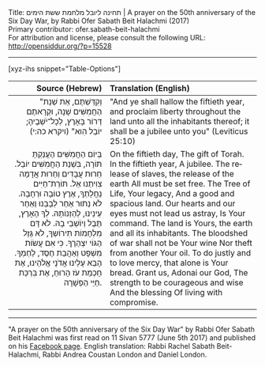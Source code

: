 <html>
<head></head>
<body>
Title: תחינה ליובל מלחמת ששת הימים | A prayer on the 50th anniversary of the Six Day War, by Rabbi Ofer Sabath Beit Halachmi (2017)<br />
Primary contributor: ofer.sabath-beit-halachmi<br />
For attribution and license, please consult the following URL: <a href="http://opensiddur.org/?p=15528">http://opensiddur.org/?p=15528</a>
<p />
<hr />

[xyz-ihs snippet="Table-Options"]<table style="margin-left: auto; margin-right: auto;" class="draggable">
<thead><tr><th id="x" style="text-align: right;">Source (Hebrew)</th><th style="text-align: left;">Translation (English)</th></tr></thead>
<tbody>
<tr><td style="vertical-align:top;">
<div class="liturgy" lang="he" style="text-align: right;">
"וְקִדַּשְׁתֶּם, אֵת שְׁנַת הַחֲמִשִּׁים שָׁנָה, 
וּקְרָאתֶם דְּרוֹר בָּאָרֶץ, לְכָל־יֹשְׁבֶיהָ; 
יוֹבֵל הִוא" <span class="citation">(ויקרא כה:י)</span>
</span></div></td>

<td style="vertical-align:top;"><div class="english" lang="en">
"And ye shall hallow the fiftieth year, 
and proclaim liberty throughout the land unto all the inhabitants thereof; 
it shall be a jubilee unto you" <span class="citation">(Leviticus 25:10)</span>
</div></td>
</tr>


<tr><td style="vertical-align:top;">
<div class="liturgy" lang="he" style="text-align: right;">
בְּיוֹם הַחֲמִשִּׁים 
הֶעֱנַקְתָּ תּוֹרָה, 
בִּשְׁנַת הַחֲמִשִּׁים 
יוֹבֵל.
חֵרוּת עֲבָדִים וְחֵרוּת אֲדָמָה 
צִוִיתַנוּ אֵל.
תּוֹרַת־חַיִּים נַחֲלָתְךָ, 
אֶרֶץ טוֹבָה וּרְחָבָה. 
לֹא נַתוּר אַחַר לְבָבֵנוּ וְאַחַר עֵינֵינוּ, 
לְהַזְנוֹתָהּ.
לְךָ הָאָרֶץ, תֶּבֶל וְיוֹשְׁבֵי בָהּ. 
לֹא דָּם מִלְחָמוֹת תִּירוֹשְךָ, 
לֹא גֶּזֶל הַגּוֹי יִצְהַרֶךָ. 
כִּי אִם עֲשׂוֹת מִשְׁפָּט וְאַהֲבַת חֶסֶד, לַחְמְךָ.
הָבֵא עָלֵינוּ אֲדֹנָי אֱלֹהֵינוּ, 
אֶת חָכְמַת עֹז הָרוּחַ,
אֶת בִּרְכַּת 
חַיֵּי הַפְּשָׁרָה.
</div></td>

<td style="vertical-align:top;"><div class="english" lang="en">
On the fiftieth day,
The gift of Torah.
In the fiftieth year, 
A jubilee.
The release of slaves, the release of the earth
All must be set free.
The Tree of Life, Your legacy,
And a good and spacious land.
Our hearts and our eyes must not lead us astray,
Is Your command.
The land is Yours, the earth and all its inhabitants.
The bloodshed of war shall not be Your wine
Nor theft from another Your oil.
To do justly and to love mercy, that alone is Your bread.
Grant us, Adonai our God,
The strength to be courageous and wise
And the blessing
Of living with compromise.
</div></td></tr>
</tbody></table>

<hr />

"A prayer on the 50th anniversary of the Six Day War" by Rabbi Ofer Sabath Beit Halachmi was first read on 11 Sivan 5777 (June 5th 2017) and published on his <a href="https://www.facebook.com/rabbiofer/posts/10207863997432679">Facebook page</a>. English translation: Rabbi Rachel Sabath Beit-Halachmi, Rabbi Andrea Coustan London and Daniel London.
</body>
</html>